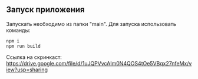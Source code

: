 ## Запуск приложения

Запускать необходимо из папки "main". Для запуска использовать команды:
```
npm i
npm run build
```

Ссылка на скринкаст: https://drive.google.com/file/d/1uJQPVvcAIm0N4QOS4tOe5VBqx27nfeMx/view?usp=sharing
